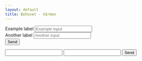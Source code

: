 ```yaml
---
layout: default
title: Behovet - Värmen
---
```


<form action="https://formspree.io/anders.dalen@ri.se" method="POST">
  <div class="form-group">
    <label for="formGroupExampleInput">Example label</label>
    <input type="text" class="form-control" id="formGroupExampleInput" placeholder="Example input">
  </div>
  <div class="form-group">
    <label for="formGroupExampleInput2">Another label</label>
    <input type="text" class="form-control" id="formGroupExampleInput2" placeholder="Another input">
  </div>
  <div class="form-group">
    <input type="submit" value="Send">
  </div>
</form>

<form action="https://formspree.io/anders.dalen@ri.se" method="POST">
  <input type="text" name="name">
  <input type="email" name="_replyto">
  <input type="submit" value="Send">
</form>
